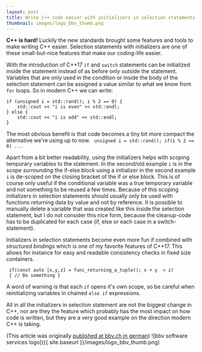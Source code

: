 ```yaml
---
layout: post
title: Write C++ code easier with initializers in selection statements 
thumbnail: images/logo_bbv_thumb.png
---
```


**C++ is hard!** Luckily the new standards brought some features and tools to make writing C++ easier. Selection statements with initializers are one of these small-but-nice features that make our coding-life easier. 

With the introduction of C++17 ```if``` and ```switch``` statements can be initialized inside the statement instead of as before only outside the statement. Variables that are only used in the condition or inside the body of the selection statement can be assigned a value similar to what we know from ```for``` loops. So in modern C++ we can write:
```
if (unsigned i = std::rand(); i % 2 == 0) {
	std::cout << "i is even" << std::endl;
} else {
	std::cout << "i is odd" << std::endl;
}
```

The most obvious benefit is that code becomes a tiny bit more compact the alternative we're using up to now. 
``` unsigned i = std::rand(); if(i % 2 == 0) ...```

Apart from a bit better readability, using the initializers helps with scoping temporary variables to the statement. In the second/old example ```i``` is in the scope *surrounding* the if-else block using a initializer in the second example ```i``` is de-scoped on the closing bracket of the if or else block. This is of course only useful if the conditional variable was a true temporary variable and not something to be reused a few times. Because of this scoping initializers in selection statements should usually only be used with functions returning data by value and not by reference. It is possible to manually delete a variable that was created like this inside the selection statement, but I do not consider this nice form, because the cleanup-code has to be duplicated for each case (if, else or each case in a switch-statement). 


Initializers in selection statements become even more fun if combined with *structured bindings* which is one of my favorite features of C++17. This allows for instance for easy and readable consistency checks in fixed size containers.  
``` 
 if(const auto [x,y,z] = func_returning_a_tuple(); x + y  < z)
 { // Do something } 
 ``` 

A word of warning is that each ```if``` opens it's own scope, so be careful when reinitializing variables in chained ```else if``` expressions.

All in all the initializers in selection statement are not the biggest change in C++, nor are they the feature which probably has the most impact on how code is written, but they are a very good example on the direction modern C++ is taking. 
 

(This article was originally [published at bbv.ch in german](http://blog.bbv.ch/2017/12/12/cpp17-was-bringt-der-neue-standard/))
![bbv software services logo]({{ site.baseurl }}/images/logo_bbv_thumb.png)
